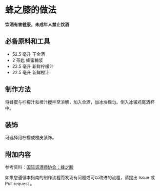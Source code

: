 
# 蜂之膝的做法

**饮酒有害健康，未成年人禁止饮酒**

## 必备原料和工具

- 52.5 毫升 干金酒 
- 2 茶匙 蜂蜜糖浆 
- 22.5 毫升 新鲜柠檬汁 
- 22.5 毫升 新鲜橙汁


## 制作方法

将蜂蜜与柠檬汁和橙汁搅拌至溶解，加入金酒，加冰块摇匀。倒入冰镇鸡尾酒杯中。

## 装饰

可选择用柠檬或橙皮装饰。

## 附加内容

参考资料：[国际调酒师协会：蜂之膝](https://iba-world.com/bees-knees/)

如果您遵循本指南的制作流程而发现有问题或可以改进的流程，请提出 Issue 或 Pull request 。
